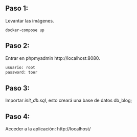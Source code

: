 ## Paso 1:

Levantar las imágenes.

``` bahs
docker-compose up
```

## Paso 2:

Entrar en phpmyadmin http://localhost:8080.

``` bash
usuario: root
password: toor
```

## Paso 3:

Importar _init_db.sql_, esto creará una base de datos db_blog;

## Paso 4:

Acceder a la aplicación: http://localhost/

